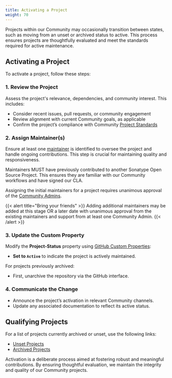 ```yaml
---
title: Activating a Project
weight: 70
---
```


Projects within our Community may occasionally transition between states, such as moving from an unset or archived status to active. This process ensures projects are thoughtfully evaluated and meet the standards required for active maintenance.

## Activating a Project

To activate a project, follow these steps:

### 1. Review the Project

Assess the project's relevance, dependencies, and community interest. This includes:

- Consider recent issues, pull requests, or community engagement
- Review alignment with current Community goals, as applicable
- Confirm the project’s compliance with Community [Project Standards](https://contribute.sonatype.com/docs/standards/)

### 2. Assign Maintainer(s)

Ensure at least one [maintainer](https://contribute.sonatype.com/docs/community_roles/maintainer/) is identified to oversee the project and handle ongoing contributions. This step is crucial for maintaining quality and responsiveness.

Maintainers MUST have previously contributed to another Sonatype Open Source Project. This ensures they are familiar with our Community workflows and have signed our CLA.

Assigning the initial maintainers for a project requires unanimous approval of the [Community Admins](../community_roles/admin.md). 

{{< alert title="Bring your friends" >}}
Adding additional maintainers may be added at this stage OR a later date with unanimous approval from the existing maintainers and support from at least one Community Admin.
{{< /alert >}}

### 3. Update the Custom Property

Modify the **Project-Status** property using [GitHub Custom Properties](https://docs.github.com/en/organizations/managing-organization-settings/managing-custom-properties-for-repositories-in-your-organization):
- **Set to `Active`** to indicate the project is actively maintained.

For projects previously archived:
- First, unarchive the repository via the GitHub interface.

### 4. Communicate the Change

- Announce the project’s activation in relevant Community channels.
- Update any associated documentation to reflect its active status.

## Qualifying Projects

For a list of projects currently archived or unset, use the following links:

- [Unset Projects](https://github.com/orgs/sonatype-nexus-community/repositories?q=visibility%3Apublic+archived%3Afalse+no%3Aprops.Project-Status)
- [Archived Projects](https://github.com/orgs/sonatype-nexus-community/repositories?q=visibility%3Apublic+archived%3Atrue)

Activation is a deliberate process aimed at fostering robust and meaningful contributions. By ensuring thoughtful evaluation, we maintain the integrity and quality of our Community projects.
